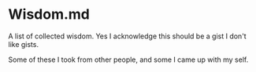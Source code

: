 # Wisdom.md 

A list of collected wisdom. Yes I acknowledge this should be a gist I don't like gists.

Some of these I took from other people, and some I came up with my self. 